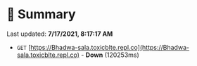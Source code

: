 # 📖 Summary
Last updated: **7/17/2021, 8:17:17 AM**

- `GET` [https://Bhadwa-sala.toxicblte.repl.co](https://Bhadwa-sala.toxicblte.repl.co) - **Down** (120253ms)

